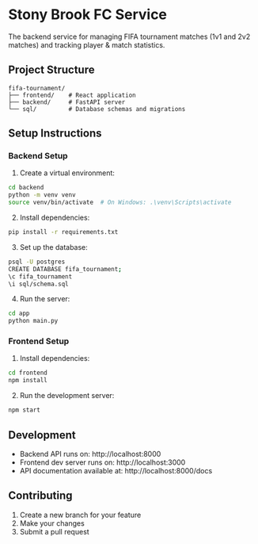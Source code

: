 # Stony Brook FC Service

The backend service for managing FIFA tournament matches (1v1 and 2v2 matches) and tracking player & match statistics.

## Project Structure

```
fifa-tournament/
├── frontend/    # React application
├── backend/     # FastAPI server
└── sql/         # Database schemas and migrations
```

## Setup Instructions

### Backend Setup

1. Create a virtual environment:
```bash
cd backend
python -m venv venv
source venv/bin/activate  # On Windows: .\venv\Scripts\activate
```

2. Install dependencies:
```bash
pip install -r requirements.txt
```

3. Set up the database:
```bash
psql -U postgres
CREATE DATABASE fifa_tournament;
\c fifa_tournament
\i sql/schema.sql
```

4. Run the server:
```bash
cd app
python main.py
```

### Frontend Setup

1. Install dependencies:
```bash
cd frontend
npm install
```

2. Run the development server:
```bash
npm start
```

## Development

- Backend API runs on: http://localhost:8000
- Frontend dev server runs on: http://localhost:3000
- API documentation available at: http://localhost:8000/docs

## Contributing

1. Create a new branch for your feature
2. Make your changes
3. Submit a pull request
